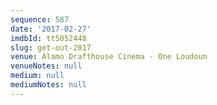 ```yaml
---
sequence: 587
date: '2017-02-27'
imdbId: tt5052448
slug: get-out-2017
venue: Alamo Drafthouse Cinema - One Loudoun
venueNotes: null
medium: null
mediumNotes: null
---
```


